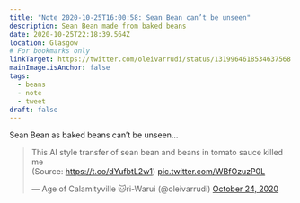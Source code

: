 ```yaml
---
title: "Note 2020-10-25T16:00:58: Sean Bean can’t be unseen"
description: Sean Bean made from baked beans
date: 2020-10-25T22:18:39.564Z
location: Glasgow
# For bookmarks only
linkTarget: https://twitter.com/oleivarrudi/status/1319964618534637568
mainImage.isAnchor: false
tags:
  - beans
  - note
  - tweet
draft: false
---
```

Sean Bean as baked beans can’t be unseen…

<blockquote class="twitter-tweet"><p lang="en" dir="ltr">This AI style transfer of sean bean and beans in tomato sauce killed me<br>(Source: <a href="https://t.co/dYufbtL2w1">https://t.co/dYufbtL2w1</a>) <a href="https://t.co/WBfOzuzP0L">pic.twitter.com/WBfOzuzP0L</a></p>&mdash; Age of Calamityville 🐱ri-Warui (@oleivarrudi) <a href="https://twitter.com/oleivarrudi/status/1319964618534637568?ref_src=twsrc%5Etfw">October 24, 2020</a></blockquote> <script async src="https://platform.twitter.com/widgets.js" charset="utf-8"></script>
